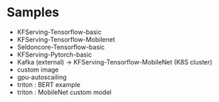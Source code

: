 # Samples

* KFServing-Tensorflow-basic
* KFServing-Tensorflow-Mobilenet
* Seldoncore-Tensorflow-basic
* KFServing-Pytorch-basic
* Kafka (external) -> KFServing-Tensorflow-MobileNet (K8S cluster)
* custom image
* gpu-autoscailing
* triton : BERT example
* triton : MobileNet custom model
